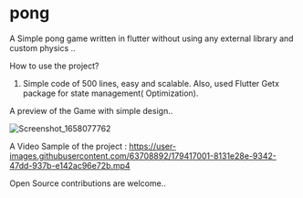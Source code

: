 # pong

A Simple pong game written in flutter without using any external library and custom physics ..

How to use the project?
1) Simple code of 500 lines, easy and scalable. 
Also, used Flutter Getx package for state management( Optimization).

A preview of the Game with simple design..

![Screenshot_1658077762](https://user-images.githubusercontent.com/63708892/179416924-7ca322e7-2011-47f6-b327-cb17fc16a743.png)

A Video Sample of the project :
https://user-images.githubusercontent.com/63708892/179417001-8131e28e-9342-47dd-937b-e142ac96e72b.mp4

Open Source contributions are welcome..
